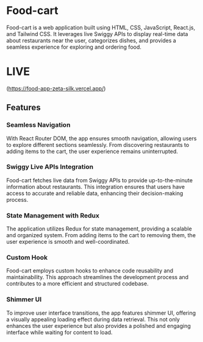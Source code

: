 # Food-cart

Food-cart is a web application built using HTML, CSS, JavaScript, React.js, and Tailwind CSS. It leverages live Swiggy APIs to display real-time data about restaurants near the user, categorizes dishes, and provides a seamless experience for exploring and ordering food.

# LIVE
(https://food-app-zeta-silk.vercel.app/)
## Features

### Seamless Navigation

With React Router DOM, the app ensures smooth navigation, allowing users to explore different sections seamlessly. From discovering restaurants to adding items to the cart, the user experience remains uninterrupted.

### Swiggy Live APIs Integration

Food-cart fetches live data from Swiggy APIs to provide up-to-the-minute information about restaurants. This integration ensures that users have access to accurate and reliable data, enhancing their decision-making process.

### State Management with Redux

The application utilizes Redux for state management, providing a scalable and organized system. From adding items to the cart to removing them, the user experience is smooth and well-coordinated.

### Custom Hook

Food-cart employs custom hooks to enhance code reusability and maintainability. This approach streamlines the development process and contributes to a more efficient and structured codebase.

### Shimmer UI

To improve user interface transitions, the app features shimmer UI, offering a visually appealing loading effect during data retrieval. This not only enhances the user experience but also provides a polished and engaging interface while waiting for content to load.

